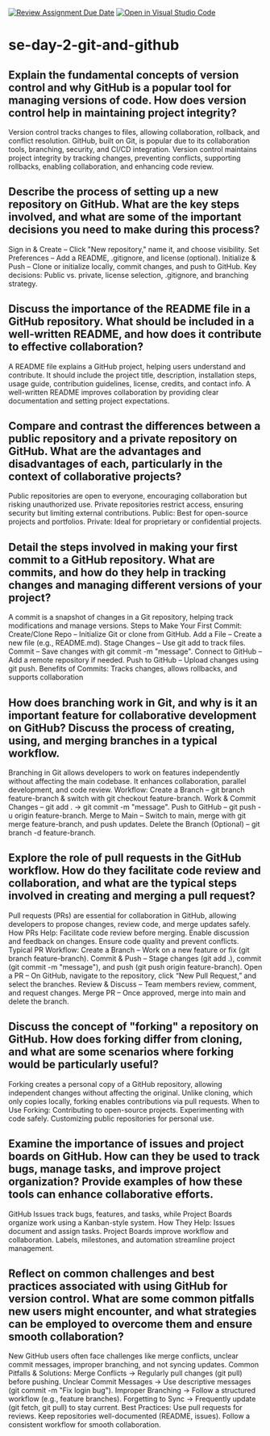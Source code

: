 [![Review Assignment Due Date](https://classroom.github.com/assets/deadline-readme-button-22041afd0340ce965d47ae6ef1cefeee28c7c493a6346c4f15d667ab976d596c.svg)](https://classroom.github.com/a/8wgCKhpZ)
[![Open in Visual Studio Code](https://classroom.github.com/assets/open-in-vscode-2e0aaae1b6195c2367325f4f02e2d04e9abb55f0b24a779b69b11b9e10269abc.svg)](https://classroom.github.com/online_ide?assignment_repo_id=18513508&assignment_repo_type=AssignmentRepo)
# se-day-2-git-and-github
## Explain the fundamental concepts of version control and why GitHub is a popular tool for managing versions of code. How does version control help in maintaining project integrity?
Version control tracks changes to files, allowing collaboration, rollback, and conflict resolution. GitHub, built on Git, is popular due to its collaboration tools, branching, security, and CI/CD integration. Version control maintains project integrity by tracking changes, preventing conflicts, supporting rollbacks, enabling collaboration, and enhancing code review.

## Describe the process of setting up a new repository on GitHub. What are the key steps involved, and what are some of the important decisions you need to make during this process?
Sign in & Create – Click "New repository," name it, and choose visibility.
Set Preferences – Add a README, .gitignore, and license (optional).
Initialize & Push – Clone or initialize locally, commit changes, and push to GitHub.
Key decisions: Public vs. private, license selection, .gitignore, and branching strategy.

## Discuss the importance of the README file in a GitHub repository. What should be included in a well-written README, and how does it contribute to effective collaboration?
A README file explains a GitHub project, helping users understand and contribute. It should include the project title, description, installation steps, usage guide, contribution guidelines, license, credits, and contact info. A well-written README improves collaboration by providing clear documentation and setting project expectations.

## Compare and contrast the differences between a public repository and a private repository on GitHub. What are the advantages and disadvantages of each, particularly in the context of collaborative projects?
Public repositories are open to everyone, encouraging collaboration but risking unauthorized use. Private repositories restrict access, ensuring security but limiting external contributions.
Public: Best for open-source projects and portfolios.
Private: Ideal for proprietary or confidential projects.

## Detail the steps involved in making your first commit to a GitHub repository. What are commits, and how do they help in tracking changes and managing different versions of your project?
A commit is a snapshot of changes in a Git repository, helping track modifications and manage versions.
Steps to Make Your First Commit:
Create/Clone Repo – Initialize Git or clone from GitHub.
Add a File – Create a new file (e.g., README.md).
Stage Changes – Use git add to track files.
Commit – Save changes with git commit -m "message".
Connect to GitHub – Add a remote repository if needed.
Push to GitHub – Upload changes using git push.
Benefits of Commits: Tracks changes, allows rollbacks, and supports collaboration

## How does branching work in Git, and why is it an important feature for collaborative development on GitHub? Discuss the process of creating, using, and merging branches in a typical workflow.
Branching in Git allows developers to work on features independently without affecting the main codebase. It enhances collaboration, parallel development, and code review.
Workflow:
Create a Branch – git branch feature-branch & switch with git checkout feature-branch.
Work & Commit Changes – git add . → git commit -m "message".
Push to GitHub – git push -u origin feature-branch.
Merge to Main – Switch to main, merge with git merge feature-branch, and push updates.
Delete the Branch (Optional) – git branch -d feature-branch.

## Explore the role of pull requests in the GitHub workflow. How do they facilitate code review and collaboration, and what are the typical steps involved in creating and merging a pull request?
Pull requests (PRs) are essential for collaboration in GitHub, allowing developers to propose changes, review code, and merge updates safely.
How PRs Help:
Facilitate code review before merging.
Enable discussion and feedback on changes.
Ensure code quality and prevent conflicts.
Typical PR Workflow:
Create a Branch – Work on a new feature or fix (git branch feature-branch).
Commit & Push – Stage changes (git add .), commit (git commit -m "message"), and push (git push origin feature-branch).
Open a PR – On GitHub, navigate to the repository, click “New Pull Request,” and select the branches.
Review & Discuss – Team members review, comment, and request changes.
Merge PR – Once approved, merge into main and delete the branch.

## Discuss the concept of "forking" a repository on GitHub. How does forking differ from cloning, and what are some scenarios where forking would be particularly useful?
Forking creates a personal copy of a GitHub repository, allowing independent changes without affecting the original. Unlike cloning, which only copies locally, forking enables contributions via pull requests.
When to Use Forking:
Contributing to open-source projects.
Experimenting with code safely.
Customizing public repositories for personal use.

## Examine the importance of issues and project boards on GitHub. How can they be used to track bugs, manage tasks, and improve project organization? Provide examples of how these tools can enhance collaborative efforts.
GitHub Issues track bugs, features, and tasks, while Project Boards organize work using a Kanban-style system.
How They Help:
Issues document and assign tasks.
Project Boards improve workflow and collaboration.
Labels, milestones, and automation streamline project management.

## Reflect on common challenges and best practices associated with using GitHub for version control. What are some common pitfalls new users might encounter, and what strategies can be employed to overcome them and ensure smooth collaboration?
New GitHub users often face challenges like merge conflicts, unclear commit messages, improper branching, and not syncing updates.
Common Pitfalls & Solutions:
Merge Conflicts → Regularly pull changes (git pull) before pushing.
Unclear Commit Messages → Use descriptive messages (git commit -m "Fix login bug").
Improper Branching → Follow a structured workflow (e.g., feature branches).
Forgetting to Sync → Frequently update (git fetch, git pull) to stay current.
Best Practices:
Use pull requests for reviews.
Keep repositories well-documented (README, issues).
Follow a consistent workflow for smooth collaboration.
